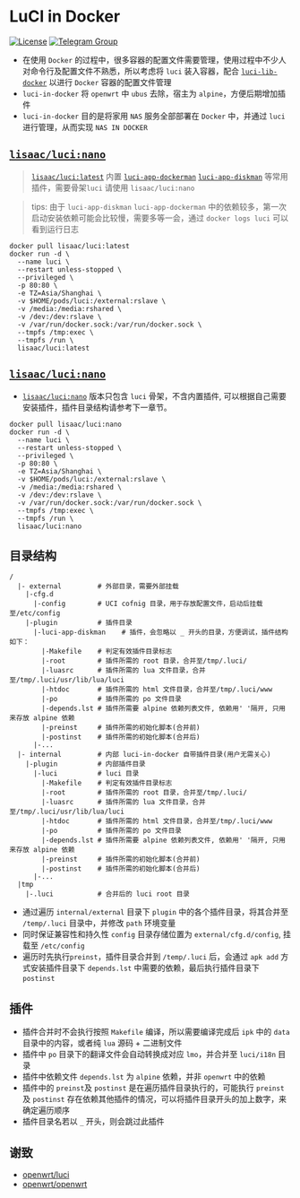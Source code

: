 # LuCI in Docker
[![License](https://img.shields.io/github/license/lisaac/luci-in-docker?style=flat-square)](https://github.com/lisaac/luci-in-docker/blob/master/LICENSE)
[![Telegram Group](https://img.shields.io/badge/telegam-group-_?style=flat-square)](https://t.me/joinchat/G5mqjhrlU9S8TMkXeBmj0w)
- 在使用 `Docker` 的过程中，很多容器的配置文件需要管理，使用过程中不少人对命令行及配置文件不熟悉，所以考虑将 `luci` 装入容器，配合 [`luci-lib-docker`](https://github.com/lisaac/luci-lib-docker) 以进行 `Docker` 容器的配置文件管理
- `luci-in-docker` 将 `openwrt` 中 `ubus` 去除，宿主为 `alpine`，方便后期增加插件
- `luci-in-docker` 目的是将家用 `NAS` 服务全部部署在 `Docker` 中，并通过 `luci` 进行管理，从而实现 `NAS IN DOCKER`

## [`lisaac/luci:nano`](https://hub.docker.com/r/lisaac/luci)
> [`lisaac/luci:latest`](https://hub.docker.com/r/lisaac/luci) 内置 [`luci-app-dockerman`](https://github.com/lisaac/luci-app-dockerman) [`luci-app-diskman`](https://github.com/lisaac/luci-app-diskman) 等常用插件，需要骨架`luci` 请使用 `lisaac/luci:nano`

> tips: 由于 `luci-app-diskman` `luci-app-dockerman` 中的依赖较多，第一次启动安装依赖可能会比较慢，需要多等一会，通过 `docker logs luci` 可以看到运行日志
```
docker pull lisaac/luci:latest
docker run -d \
  --name luci \
  --restart unless-stopped \
  --privileged \
  -p 80:80 \
  -e TZ=Asia/Shanghai \
  -v $HOME/pods/luci:/external:rslave \
  -v /media:/media:rshared \
  -v /dev:/dev:rslave \
  -v /var/run/docker.sock:/var/run/docker.sock \
  --tmpfs /tmp:exec \
  --tmpfs /run \
  lisaac/luci:latest
```

## [`lisaac/luci:nano`](https://hub.docker.com/r/lisaac/luci)
- [`lisaac/luci:nano`](https://hub.docker.com/r/lisaac/luci) 版本只包含 `luci` 骨架，不含内置插件, 可以根据自己需要安装插件，插件目录结构请参考下一章节。
```
docker pull lisaac/luci:nano
docker run -d \
  --name luci \
  --restart unless-stopped \
  --privileged \
  -p 80:80 \
  -e TZ=Asia/Shanghai \
  -v $HOME/pods/luci:/external:rslave \
  -v /media:/media:rshared \
  -v /dev:/dev:rslave \
  -v /var/run/docker.sock:/var/run/docker.sock \
  --tmpfs /tmp:exec \
  --tmpfs /run \
  lisaac/luci:nano
```

## 目录结构
```
/
  |- external         # 外部目录，需要外部挂载
    |-cfg.d
      |-config        # UCI cofnig 目录，用于存放配置文件，启动后挂载至/etc/config
    |-plugin          # 插件目录
      |-luci-app-diskman    # 插件，会忽略以 _ 开头的目录，方便调试，插件结构如下：
        |-Makefile    # 判定有效插件目录标志
        |-root        # 插件所需的 root 目录，合并至/tmp/.luci/
        |-luasrc      # 插件所需的 lua 文件目录，合并至/tmp/.luci/usr/lib/lua/luci
        |-htdoc       # 插件所需的 html 文件目录，合并至/tmp/.luci/www
        |-po          # 插件所需的 po 文件目录
        |-depends.lst # 插件所需要 alpine 依赖列表文件, 依赖用' '隔开, 只用来存放 alpine 依赖
        |-preinst     # 插件所需的初始化脚本(合并前)
        |-postinst    # 插件所需的初始化脚本(合并后)
      |-...
  |- internal         # 内部 luci-in-docker 自带插件目录(用户无需关心)
    |-plugin          # 内部插件目录
      |-luci          # luci 目录
        |-Makefile    # 判定有效插件目录标志
        |-root        # 插件所需的 root 目录，合并至/tmp/.luci/
        |-luasrc      # 插件所需的 lua 文件目录，合并至/tmp/.luci/usr/lib/lua/luci
        |-htdoc       # 插件所需的 html 文件目录，合并至/tmp/.luci/www
        |-po          # 插件所需的 po 文件目录
        |-depends.lst # 插件所需要 alpine 依赖列表文件, 依赖用' '隔开, 只用来存放 alpine 依赖
        |-preinst     # 插件所需的初始化脚本(合并前)
        |-postinst    # 插件所需的初始化脚本(合并后)
      |-...
  |tmp
    |-.luci           # 合并后的 luci root 目录
```
- 通过遍历 `internal/external` 目录下 `plugin` 中的各个插件目录，将其合并至 `/temp/.luci` 目录中，并修改 `path` 环境变量
- 同时保证兼容性和持久性 `config` 目录存储位置为 `external/cfg.d/config`, 挂载至 `/etc/config`
- 遍历时先执行`preinst`，插件目录合并到 `/temp/.luci` 后，会通过 `apk add` 方式安装插件目录下 `depends.lst` 中需要的依赖，最后执行插件目录下 `postinst`

## 插件

- 插件合并时不会执行按照 `Makefile` 编译，所以需要编译完成后 `ipk` 中的 `data` 目录中的内容，或者纯 `lua` 源码 + 二进制文件
- 插件中 `po` 目录下的翻译文件会自动转换成对应 `lmo`，并合并至 `luci/i18n` 目录
- 插件中依赖文件 `depends.lst` 为 `alpine` 依赖，并非 `openwrt` 中的依赖
- 插件中的 `preinst`及 `postinst` 是在遍历插件目录执行的，可能执行 `preinst` 及 `postinst` 存在依赖其他插件的情况，可以将插件目录开头的加上数字，来确定遍历顺序
- 插件目录名若以 `_` 开头，则会跳过此插件

## 谢致
- [openwrt/luci](https://github.com/openwrt/luci)
- [openwrt/openwrt](https://github.com/openwrt/openwrt)